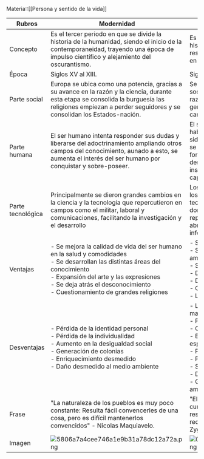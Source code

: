 Materia::[[Persona y sentido de la vida]]

| Rubros            | Modernidad                                                                                                                                                                                                                                                  | Posmodernidad                                                                                                                                                                                                                                                                                                                                           | Hípermodernidad                                                                                                                                                                                                                                                                                                                                                                                     |
| ----------------- | ----------------------------------------------------------------------------------------------------------------------------------------------------------------------------------------------------------------------------------------------------------- | ------------------------------------------------------------------------------------------------------------------------------------------------------------------------------------------------------------------------------------------------------------------------------------------------------------------------------------------------------- | --------------------------------------------------------------------------------------------------------------------------------------------------------------------------------------------------------------------------------------------------------------------------------------------------------------------------------------------------------------------------------------------------- |
| Concepto          | Es el tercer periodo en que se divide la historia de la humanidad, siendo el inicio de la contemporaneidad, trayendo una época de impulso científico y alejamiento del oscurantismo.                                                                        | Es el cuarto periodo en que se divide la historia de la humanidad, siendo una respuesta a la modernidad y que se encuentra en oposición al mismo.                                                                                                                                                                                                       | Es la ultima etapa o modo de la sociedad, apenas discernible de sus anteriores iteraciones y que lleva lo antes planteado por sus antecesoras a su máxima expresión.                                                                                                                                                                                                                                |
| Época             | Siglos XV al XIII.                                                                                                                                                                                                                                          | Siglo XX (1960).                                                                                                                                                                                                                                                                                                                                        | Siglo XXI.                                                                                                                                                                                                                                                                                                                                                                                          |
| Parte social      | Europa se ubica como una potencia, gracias a su avance en la razón y la ciencia, durante esta etapa se consolida la burguesía las religiones empiezan a perder seguidores y se consolidan los Estados-nación.                                               | Se basa en un escepticismo general, la sociedad se cuestiona lo planteado desde la razón y se contrasta con la realidad, generando una incongruencia, y por lo tanto el cambio a lo relativo o subjetivo.                                                                                                                                               | La sociedad se adapta a la tecnología y la observa y analiza como la única vía hacia el progreso de la sociedad, buscando unificarse a ella y encontrar soluciones a problemas del área de la salud, ambientales, sociales, etc.                                                                                                                                                                    |
| Parte humana      | El ser humano intenta responder sus dudas y liberarse del adoctrinamiento ampliando otros campos del conocimiento, aunado a esto, se aumenta el interés del ser humano por conquistar y sobre-poseer.                                                       | El ser humano se siente decepcionado al no haber llegado al futuro prometedor que había sido planteado por la modernidad, por lo que se impulsa el individualismo y las distintas formas de pensar. El hombre se encuentra desilusionado, en un sistema de consumo instantáneo, en búsqueda de algo que logre captar su interés.                        | El ser humano se encuentra tan ensimismado, abrumado y distraído que pierde algunas capacidades sociales y busca remplazarlas con la tecnología, se encuentra en un flujo excesivo e incontrolable de información que satura su mente y lo llena hasta el hartazgo.                                                                                                                                 |
| Parte tecnológica | Principalmente se dieron grandes cambios en la ciencia y la tecnología que repercutieron en campos como el militar, laboral y comunicaciones, facilitando la investigación y el desarrollo                                                                  | Los medios de comunicación se convierten en los principales transmisores de cultura, La tecnología se adueña de campos antes dominados por el hombre y este entra en una repentina pérdida de capacidades, además se abre paso al bombardeo masivo de información.                                                                                      | La tecnología se empieza a vincular con el ser humano y resulta un impulso para llegar a lugares antes inimaginables, mejorando la calidad de vida, laboral, educación y estando involucrada en cada una de las actividades que hace el ser humano.                                                                                                                                                 |
| Ventajas          | - Se mejora la calidad de vida del ser humano en la salud y comodidades<br>- Se desarrollan las distintas áreas del conocimiento<br>- Expansión del arte y las expresiones<br>- Se deja atrás el desconocimiento<br>- Cuestionamiento de grandes religiones | - Se tiene mayor acceso a la información <br>- Se empieza  a velar por el cuidado del medio ambiente<br>- Se mejora la calidad de vida del ser humano<br>- Desacralización de la política<br>- Desmitificación de los líderes<br>- Cuestionamiento de grandes religiones<br>- Las personas se divierten en el internet                                  | - La comunicación y esparcimiento de las ideas es más rápido que nunca <br>- Se intenta dar solución a los problemas medio ambientales con tecnología<br>- Mayor acceso al conocimiento                                                                                                                                                                                                             |
| Desventajas       | - Pérdida de la identidad personal<br>- Pérdida de la individualidad<br>- Aumento en la desigualdad social <br>- Generación de colonias<br>- Enriquecimiento desmedido <br>- Daño desmedido al medio ambiente                                               | - La información es controlada, suministrada y manipulada<br>- Pérdida de capacidades<br>- Consumismo desmedido<br>- El ser humano dispone de poco tiempo para esparcimiento<br>- Pérdida de la libertad<br>- Pérdida de la intimidad<br>- Se da paso al materialismo<br>- Disociación de la realidad<br>- Grandes cantidades de daño al medio ambiente | - Es más fácil que se propaguen ideas incorrectas o desinformación <br>- Se ha multiplicado el consumismo <br>- Pérdida de la realidad<br>- Incapacidad del ser humano para realizar cosas que antes hacia<br>- Materialismo puro <br>- La intimidad es prácticamente inexistente<br>- El ser humano dispone de poco tiempo de esparcimiento que ahora es empleado en los dispositivos electrónicos |
| Frase             | "La naturaleza de los pueblos es muy poco constante: Resulta fácil convencerles de una cosa, pero es difícil mantenerlos convencidos" - Nicolas Maquiavelo.                                                                                                 | "El consumismo promete algo que no puede cumplir: La felicidad universal. Y pretende resolver el problema de la libertad reduciéndolo a la libertad del consumidor" - Zygmunt Bauman.                                                                                                                                                                   | " En la sociedad hipermoderna, lo antiguo y la nostalgia son argumentos de venta, instrumentos de marketing" - Gilles Lipovetsky.                                                                                                                                                                                                                                                                   |
| Imagen            | ![5806a7a4cee746a1e9b31a78dc12a72a.png](../../../_resources/5806a7a4cee746a1e9b31a78dc12a72a.png)                                                                                                                                                           | ![0a13739e1d096a16b19647101e664aaf.png](../../../_resources/0a13739e1d096a16b19647101e664aaf.png)                                                                                                                                                                                                                                                       | ![727762e758f31c4433c5415f4a017ed8.png](../../../_resources/727762e758f31c4433c5415f4a017ed8.png)                                                                                                                                                                                                                                                                                                   |